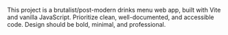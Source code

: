 <!-- Use this file to provide workspace-specific custom instructions to Copilot. For more details, visit https://code.visualstudio.com/docs/copilot/copilot-customization#_use-a-githubcopilotinstructionsmd-file -->

This project is a brutalist/post-modern drinks menu web app, built with Vite and vanilla JavaScript. Prioritize clean, well-documented, and accessible code. Design should be bold, minimal, and professional.
